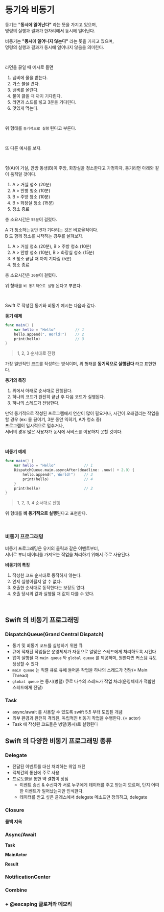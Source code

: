 # 동기와 비동기

동기는 **"동시에 일어난다"** 라는 뜻을 가지고 있으며,   
명령의 실행과 결과가 한자리에서 동시에 일어난다.

비동기는 **"동시에 일어나지 않는다"** 라는 뜻을 가지고 있으며,  
명령의 실행과 결과가 동시에 일어나지 않음을 의미한다.

<br>

라면을 끓일 때 예시로 들면
1. 냄비에 물을 받는다.
2. 가스 불을 켠다.
3. 냄비를 올린다.
4. 물이 끓을 때 까지 기다린다.
5. 라면과 스프를 넣고 3분을 기다린다.
6. 맛있게 먹는다.

<br>

위 형태를 `동기적으로 실행` 된다고 부른다.

<br>

또 다른 예시를 보자.

<br>

형(A)이 거실, 안방 동생(B)이 주방, 화장실을 청소한다고 가정하자, 동기라면 아래와 같이 움직일 것이다.

1. A > 거실 청소 (20분)
2. A > 안방 청소 (10분)
3. B > 주방 청소 (10분)
4. B > 화장실 청소 (15분)
5. 청소 종료

총 소요시간은 `55분`이 걸렸다.

A 가 청소하는동안 B가 기다리는 것은 비효율적이다.  
B 도 함께 청소를 시작하는 경우를 살펴보자.

1. A > 거실 청소 (20분), B > 주방 청소 (10분)
2. A > 안방 청소 (10분), B > 화장실 청소 (15분)
3. B 청소 끝날 때 까지 기다림 (5분)
4. 청소 종료

총 소요시간은 `30분`이 걸렸다.

위 형태를 `비 동기적으로 실행` 된다고 부른다.

<br>

Swift 로 작성된 동기와 비동기 예시는 다음과 같다.

**동기 예제**
```swift
func main() {
    var hello = "Hello"         // 1
    hello.append(", World!")    // 2
    print(hello)                // 3
}
```
> 1, 2, 3 순서대로 진행

가장 일반적인 코드를 작성하는 방식이며, 위 형태를 **동기적으로 실행된다** 라고 표현한다.

**동기의 특징**
1. 위에서 아래로 순서대로 진행된다.
2. 하나의 코드가 완전히 끝난 후 다음 코드가 실행된다.
3. 하나의 스레드가 전담한다.

만약 동기적으로 작성된 프로그램에서 연산이 많이 필요거나, 시간이 오래걸리는 작업을 할 경우
  (ex: 물 끓이기, 3분 동안 익히기, A가 청소 중)  
프로그램이 일시적으로 멈추거나,  
서버의 경우 많은 사용자가 동시에 서비스를 이용하지 못할 것이다.

<br>

**비동기 예제**
```swift
func main() {
    var hello = "Hello"             // 1
    DispatchQueue.main.asyncAfter(deadline: .now() + 2.0) {
        hello.append(", World!")    // 3
        print(hello)                // 4
    }
    print(hello)                    // 2
}
```

> 1, 2, 3, 4 순서대로 진행
 
위 형태를 **비 동기적으로 실행**된다고 표현한다.

<br>

### 비동기 프로그래밍
비동기 프로그래밍은 유저의 클릭과 같은 이벤트부터,  
서버로 부터 데이터를 가져오는 작업을 처리하기 위해서 주로 사용된다.

**비동기의 특징**
1. 작성한 코드 순서대로 동작하지 않는다.
2. 언제 실행이될지 알 수 없다.
3. 호출한 순서대로 동작한다는 보장도 없다.
4. 호출 당시의 값과 실행될 때 값이 다를 수 있다.

<br>

## Swift 의 비동기 프로그래밍

### DispatchQueue(Grand Central Dispatch)
- 동기 및 비동기 코드를 실행하기 위한 큐
- 큐에 적재된 작업들은 운영체제가 자동으로 알맞은 스레드에게 처리하도록 시킨다
- 앱이 실행될 때 `main queue` 와 `global queue` 를 제공하며, 원한다면 커스텀 큐도 생성할 수 있다
- `main queue` 는 직렬 큐로 큐에 들어온 작업을 하나의 스레드가 전담(= Main Thread)
- `global queue` 는 동시(병렬) 큐로 다수의 스레드가 작업 처리(운영체제가 적합한 스레드에게 전달)

### Task
- async/await 를 사용할 수 있도록 swift 5.5 부터 도입된 개념
- 외부 환경과 완전히 격리된, 독립적인 비동기 작업을 수행한다. (= actor)
- Task 에 작성된 코드들은 병렬(동시)로 실행된다

## Swift 의 다양한 비동기 프로그래밍 종류


### Delegate
- 전달된 이벤트를 대신 처리하는 위임 패턴
- 객체간의 통신에 주로 사용
- 프로토콜을 통한 약 결합이 장점
    - 이벤트 송신 & 수신자가 서로 누구에게 데이터를 주고 받는지 모르며, 단지 어떠한 이벤트가 일어났는지만 인식한다.
    - 데이터를 받고 싶은 클래스에서 delegate 메소드만 정의하고, delegate

### Closure


**콜백 지옥**



### Async/Await

**Task**

**MainActor**

**Result**

### NotificationCenter

### Combine


### + @escaping 클로저와 메모리
